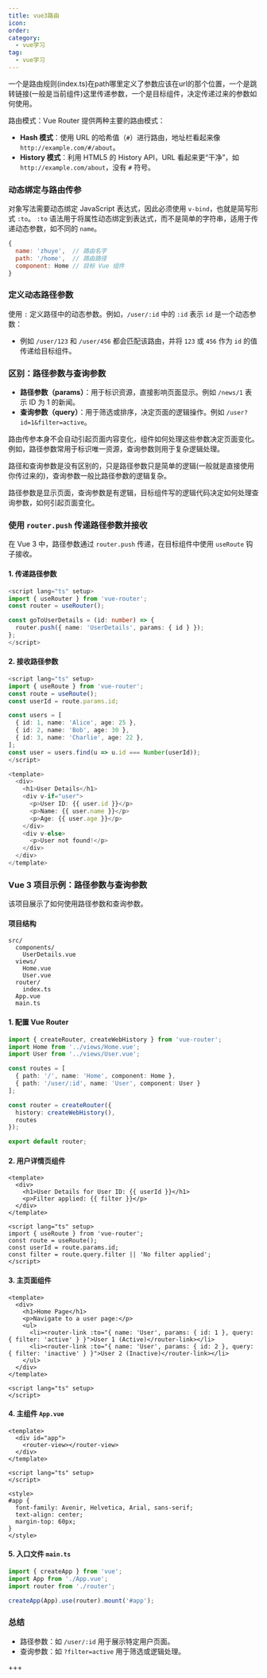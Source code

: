 ```yaml
---
title: vue3路由
icon: 
order: 
category:
  - vue学习
tag:
  - vue学习
---
```




一个是路由规则(index.ts)在path哪里定义了参数应该在url的那个位置，一个是跳转链接(一般是当前组件)这里传递参数，一个是目标组件，决定传递过来的参数如何使用。

路由模式：Vue Router 提供两种主要的路由模式：

- **Hash 模式**：使用 URL 的哈希值（`#`）进行路由，地址栏看起来像 `http://example.com/#/about`。
- **History 模式**：利用 HTML5 的 History API，URL 看起来更“干净”，如 `http://example.com/about`，没有 `#` 符号。

### 动态绑定与路由传参

对象写法需要动态绑定 JavaScript 表达式，因此必须使用 `v-bind`，也就是简写形式 `:to`。
`:to` 语法用于将属性动态绑定到表达式，而不是简单的字符串，适用于传递动态参数，如不同的 `name`。

```javascript
{
  name: 'zhuye',  // 路由名字
  path: '/home',  // 路由路径
  component: Home // 目标 Vue 组件
}
```

### 定义动态路径参数

使用 `:` 定义路径中的动态参数。例如，`/user/:id` 中的 `:id` 表示 `id` 是一个动态参数：
- 例如 `/user/123` 和 `/user/456` 都会匹配该路由，并将 `123` 或 `456` 作为 `id` 的值传递给目标组件。

### 区别：路径参数与查询参数

- **路径参数（params）**：用于标识资源，直接影响页面显示。例如 `/news/1` 表示 ID 为 1 的新闻。
- **查询参数（query）**：用于筛选或排序，决定页面的逻辑操作。例如 `/user?id=1&filter=active`。
  

路由传参本身不会自动引起页面内容变化，组件如何处理这些参数决定页面变化。例如，路径参数常用于标识唯一资源，查询参数则用于复杂逻辑处理。

路径和查询参数是没有区别的，只是路径参数只是简单的逻辑(一般就是直接使用你传过来的)，查询参数一般比路径参数的逻辑复杂。

路径参数是显示页面，查询参数是有逻辑，目标组件写的逻辑代码决定如何处理查询参数，如何引起页面变化。

### 使用 `router.push` 传递路径参数并接收

在 Vue 3 中，路径参数通过 `router.push` 传递，在目标组件中使用 `useRoute` 钩子接收。

#### 1. 传递路径参数

```typescript
<script lang="ts" setup>
import { useRouter } from 'vue-router';
const router = useRouter();

const goToUserDetails = (id: number) => {
  router.push({ name: 'UserDetails', params: { id } });
};
</script>
```

#### 2. 接收路径参数

```typescript
<script lang="ts" setup>
import { useRoute } from 'vue-router';
const route = useRoute();
const userId = route.params.id;

const users = [
  { id: 1, name: 'Alice', age: 25 },
  { id: 2, name: 'Bob', age: 30 },
  { id: 3, name: 'Charlie', age: 22 },
];
const user = users.find(u => u.id === Number(userId));
</script>

<template>
  <div>
    <h1>User Details</h1>
    <div v-if="user">
      <p>User ID: {{ user.id }}</p>
      <p>Name: {{ user.name }}</p>
      <p>Age: {{ user.age }}</p>
    </div>
    <div v-else>
      <p>User not found!</p>
    </div>
  </div>
</template>
```

### Vue 3 项目示例：路径参数与查询参数

该项目展示了如何使用路径参数和查询参数。

#### 项目结构

```
src/
  components/
    UserDetails.vue
  views/
    Home.vue
    User.vue
  router/
    index.ts
  App.vue
  main.ts
```

#### 1. 配置 Vue Router

```typescript
import { createRouter, createWebHistory } from 'vue-router';
import Home from '../views/Home.vue';
import User from '../views/User.vue';

const routes = [
  { path: '/', name: 'Home', component: Home },
  { path: '/user/:id', name: 'User', component: User }
];

const router = createRouter({
  history: createWebHistory(),
  routes
});

export default router;
```

#### 2. 用户详情页组件

```vue
<template>
  <div>
    <h1>User Details for User ID: {{ userId }}</h1>
    <p>Filter applied: {{ filter }}</p>
  </div>
</template>

<script lang="ts" setup>
import { useRoute } from 'vue-router';
const route = useRoute();
const userId = route.params.id;
const filter = route.query.filter || 'No filter applied';
</script>
```

#### 3. 主页面组件

```vue
<template>
  <div>
    <h1>Home Page</h1>
    <p>Navigate to a user page:</p>
    <ul>
      <li><router-link :to="{ name: 'User', params: { id: 1 }, query: { filter: 'active' } }">User 1 (Active)</router-link></li>
      <li><router-link :to="{ name: 'User', params: { id: 2 }, query: { filter: 'inactive' } }">User 2 (Inactive)</router-link></li>
    </ul>
  </div>
</template>

<script lang="ts" setup>
</script>
```

#### 4. 主组件 `App.vue`

```vue
<template>
  <div id="app">
    <router-view></router-view>
  </div>
</template>

<script lang="ts" setup>
</script>

<style>
#app {
  font-family: Avenir, Helvetica, Arial, sans-serif;
  text-align: center;
  margin-top: 60px;
}
</style>
```

#### 5. 入口文件 `main.ts`

```typescript
import { createApp } from 'vue';
import App from './App.vue';
import router from './router';

createApp(App).use(router).mount('#app');
```

### 总结

- 路径参数：如 `/user/:id` 用于展示特定用户页面。
- 查询参数：如 `?filter=active` 用于筛选或逻辑处理。

+++